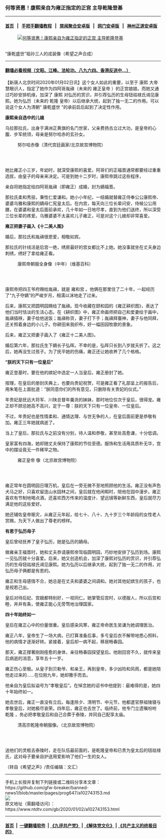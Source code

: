 ### 何等贤惠！康熙亲自为雍正指定的正宫 主导乾隆登基
------------------------

#### [首页](https://github.com/gfw-breaker/banned-news1/blob/master/README.md) &nbsp;&nbsp;|&nbsp;&nbsp; [手把手翻墙教程](https://github.com/gfw-breaker/guides/wiki) &nbsp;&nbsp;|&nbsp;&nbsp; [禁闻聚合安卓版](https://github.com/gfw-breaker/bn-android) &nbsp;&nbsp;|&nbsp;&nbsp; [网门安卓版](https://github.com/oGate2/oGate) &nbsp;&nbsp;|&nbsp;&nbsp; [神州正道安卓版](https://github.com/SzzdOgate/update) 



<div><div class="featured_image">
 <a href="https://i.ntdtv.com/assets/uploads/2020/01/2020-01-07_164552.jpg" target="_blank">
  <figure>
   <img alt="何等贤惠！康熙亲自为雍正指定的正宫 主导乾隆登基" src="https://i.ntdtv.com/assets/uploads/2020/01/2020-01-07_164552-800x450.jpg"/>
  </figure><br/>
 </a>
 <span class="caption">
  “康乾盛世”祖孙三人的戎装像（希望之声合成）
 </span>
</div>
</div><hr/>

#### [翻墙必看视频（文昭、江峰、法轮功、八九六四、香港反送中...）](http://167.172.214.107/home.html)

<div><div class="post_content" itemprop="articleBody">
 <p>
  【新唐人北京时间2020年01月02日讯】这个女人如此的重要，以至于
  <ok href="https://www.ntdtv.com/gb/康熙.htm">
   康熙
  </ok>
  大帝慧眼识人，指定了她作为四阿哥胤禛（未来的
  <ok href="https://www.ntdtv.com/gb/雍正皇帝.htm">
   雍正皇帝
  </ok>
  ）的正宫娘娘。而她又通过巧妙安排机缘，加深了
  <ok href="https://www.ntdtv.com/gb/康熙.htm">
   康熙
  </ok>
  对弘历的赏识，并引荐弘历的生母钮祜禄氏谒见康熙。她为弘历（未来的
  <ok href="https://www.ntdtv.com/gb/乾隆.htm">
   乾隆
  </ok>
  皇帝）以后继承大统，起到了独一无二的作用。可以说这个女人为清朝“
  <ok href="https://www.ntdtv.com/gb/康乾盛世.htm">
   康乾盛世
  </ok>
  ”的承前启后起到了决定性作用。
 </p>
 <p>
  <strong>
   康熙亲自选中的儿媳
  </strong>
 </p>
 <p>
  乌拉那拉氏，出身于满洲正黄旗的名门世家，父亲费扬古立过大功，是皇帝的心腹、步军统领，母亲是努尔哈赤的玄孙女。
 </p>
 <figure class="wp-caption alignnone" id="attachment_102747112" style="width: 500px">
  <img alt="" class="wp-image-102747112" src="https://i.ntdtv.com/assets/uploads/2020/01/1578158392396-600x1055.jpg">
   <br/><figcaption class="wp-caption-text">
    努尔哈赤像（清代宫廷画家/北京故宫博物院）
   </figcaption><br/>
  </img>
 </figure><br/>
 <p>
  她比雍正小三岁，年幼时，就深受康熙的喜爱。阿哥们的正福晋通常都要经过重重选拔，由皇子的母亲来决定。可是到她十二岁时，康熙帝跳过这些程序，
 </p>
 <p>
  亲自将她指定给四阿哥胤禛（即雍正）成婚，封为嫡福晋。
 </p>
 <p>
  那拉氏柔和秀丽，秉性仁爱谦和。她小小年纪，一结婚就替雍正侍奉公公康熙帝、婆婆乌雅和康熙的嫡母仁宪皇太后。在内宫，每天向三位长辈问安，侍候公公用膳，在婆婆和皇太后面前承欢，几十年如一日地尽孝，直到为他们送终，所以深受三位长辈的疼爱。乌雅婆婆不太喜欢儿子雍正，可是对这个儿媳却非常喜爱。
 </p>
 <p>
  <strong>
   雍正把妻子画入《十二美人图》
  </strong>
 </p>
 <p>
  婚后，那拉氏和胤禛很恩爱，相敬如宾。
 </p>
 <p>
  那拉氏的针线活是后宫一绝，绣房最好的宫女都比不上她。她没事就坐在丈夫身边刺绣，绣好了拿给雍正看。
 </p>
 <figure class="wp-caption alignnone" id="attachment_102747118" style="width: 500px">
  <img alt="" class="wp-image-102747118" src="https://i.ntdtv.com/assets/uploads/2020/01/middle-aged_kangxi.jpg">
   <br/><figcaption class="wp-caption-text">
    康熙帝朝服全身像（中年）（维基百科）
   </figcaption><br/>
  </img>
 </figure><br/>
 <p>
  康熙帝把四王爷府赐给胤禛，就是
  <ok href="https://www.ntdtv.com/gb/雍和宫.htm">
   雍和宫
  </ok>
  。他俩在那里住了二十年，一起经历了“九子夺嫡”的严峻岁月，相濡以沫地走了过来。
 </p>
 <p>
  后来，康熙又把圆明园赐给了胤禛。现今收藏在颐和园的《雍正耕织图》，表达了他们当时恬淡的生活心态。在《耕织图》中，雍正命画师把自己和爱妻绘于画中，胤禛插秧，妻子给他送饭；胤禛称货，妻子打下手；胤禛拜蚕神，妻子与他同拜，还关照着身边的小儿子。你耕田来我织布，好一幅田园牧歌的景象。
 </p>
 <p>
  后来，雍正又把妻子画入了《雍正十二美人图》。
 </p>
 <p>
  婚后第六年，那拉氏生下嫡长子弘晖。不幸的是，弘晖只长到八岁就夭折了。这之后，她再没生过孩子。为了抚平她的伤痛，雍正还让她收养了几个格格。
 </p>
 <p>
  <strong>
   “朕的天下只有一位皇后”
  </strong>
 </p>
 <p>
  雍正登基时，要在他的嫔妃中选定一人当皇后，雍正册封了她。
 </p>
 <p>
  按理，在皇后的册封庆典上，也要向贵妃祝贺，可是雍正看了礼部呈上的报告后，用朱笔在上面批道：“朕同意你们的所有意见，只删除有关贵妃的仪式。”
 </p>
 <p>
  年贵妃是抚远大将军、川陕总督年羹尧的妹妹，那时地位仅次于皇后，很得宠。雍正却不顾忌她高不高兴，定于一尊：朕的天下只有一位皇帝、一位皇后。
 </p>
 <p>
  不过，年贵妃也是性情柔和、通情达理、与世无争的人，在皇后面前更是恭敬有加。雍正三年她就病逝了。
 </p>
 <p>
  当上了皇后，那拉氏与之前没有分别，待人温和恭敬，甚至处高愈谦，十分低调。
 </p>
 <p>
  皇家富有四海，她却随丈夫保持了康熙的节俭至德。服饰和生活用具质朴无华，宫中的摆设竟无一件稀罕之物。
 </p>
 <figure class="wp-caption alignnone" id="attachment_102747119" style="width: 500px">
  <img alt="" class="wp-image-102747119" src="https://i.ntdtv.com/assets/uploads/2020/01/portrait_of_the_yongzheng_emperor_in_court_dress-600x1003.jpg"/>
  <br/><figcaption class="wp-caption-text">
   <ok href="https://www.ntdtv.com/gb/雍正皇帝.htm">
    雍正皇帝
   </ok>
   像（北京故宫博物院）
  </figcaption><br/>
 </figure><br/>
 <p>
  雍正常年在圆明园日理万机，皇后在一旁无微不至地照顾他的生活。雍正没有声色犬马之好，只喜欢留连山水园林之间，皇后就在他闲暇时，陪他在园中漫步。雍正喜欢有节制地喝点酒，还喜欢西方传来的温度计、望远镜等新鲜东西，皇后就尽力满足他的这些爱好。
 </p>
 <p>
  她还辅佐皇帝赈灾，从雍正元年起，给七十、八十、九十岁三个年龄段的女性老人赏赐，为天下人做出了尊老的榜样。
 </p>
 <p>
  <strong>
   有恩于弘历母子
  </strong>
 </p>
 <p>
  皇后曾经抚养了皇子弘历，她是弘历的嫡母。
 </p>
 <p>
  做雍亲王福晋时，她和丈夫恭请康熙帝驾临圆明园，巧妙地安排了弘历到场。康熙一见弘历就十分喜爱。后来，她又创造机会，加深了康熙对弘历的赏识，并引荐弘历的生母钮祜禄氏谒见康熙。她为弘历以后继承大统，起到了独一无二的作用，对弘历母子俩都是有恩的。
 </p>
 <p>
  雍正和生母感情不合，她总是在丈夫和婆婆之间调和。她对其他妃嫔生的孩子，也是视若己出。
 </p>
 <p>
  皇后对待后妃、宫娥都特别好，一视同仁。她掌管后宫时，以德服人，所以后宫和睦，井井有条，使雍正能心无旁骛地治理国家。
 </p>
 <p>
  <strong>
   四十年始终如一
  </strong>
 </p>
 <p>
  皇后在雍正心中的份量很重。皇后感染风寒，雍正帝命医生吴谦为她调理医治。
 </p>
 <p>
  雍正八年，皇帝生了一场大病，已打算准备后事，多亏皇后衣不解带地悉心照料，他的病情才逐渐好转。紧接着，皇后却一病不起，移居畅春园。
 </p>
 <p>
  那天，雍正撑著刚刚痊愈的身体，亲往畅春园探望皇后。他刚回宫不久，就传来皇后病逝的消息，享年五十一岁。
 </p>
 <p>
  雍正伤心至极。从皇子到贝勒爷、和亲王，再到皇帝，多少凶险和风雨，都是她陪他走过来的……在位刚九年，她却撒手而去。
 </p>
 <p>
  他亲自为皇后拟谥号为“孝敬皇后”。在悼念她的诏书中他提到：最难得的是，她四十年始终如一。
 </p>
 <p>
  她去世后，雍正一直没有立后。每逢除夕、清明节、中元节，他都遣官祭祖陵寝与孝敬皇后，对她极尽哀荣。四年后，雍正也去世了。临终前，他专门立遗嘱吩咐
  <ok href="https://www.ntdtv.com/gb/乾隆.htm">
   乾隆
  </ok>
  ，务必把孝敬皇后和自己合葬于泰陵，并同自己配享太庙。
 </p>
 <figure class="wp-caption alignnone" id="attachment_102747121" style="width: 500px">
  <img alt="" class="wp-image-102747121" src="https://i.ntdtv.com/assets/uploads/2020/01/1578158997858-600x805.jpg"/>
  <br/><figcaption class="wp-caption-text">
   清高宗乾隆帝朝服像。（北京故宫博物院）
  </figcaption><br/>
 </figure><br/>
 <p>
  送他们的灵柩去泰陵时，走在队伍最前面的，是乾隆皇帝和已贵为皇太后的钮祜禄氏，这对母子要亲自护送用爱影响了他们一生的女人。
 </p>
 <p>
  （转自《希望之声》/责任编辑：文汇）
 </p>
 <div class="single_ad">
 </div>
</div>
</div>
<hr/>
手机上长按并复制下列链接或二维码分享本文章：<br/>
https://github.com/gfw-breaker/banned-news1/blob/master/pages/prog647/a102743153.md <br/>
<a href='https://github.com/gfw-breaker/banned-news1/blob/master/pages/prog647/a102743153.md'><img src='https://github.com/gfw-breaker/banned-news1/blob/master/pages/prog647/a102743153.md.png'/></a> <br/>
原文地址（需翻墙访问）：https://www.ntdtv.com/gb/2020/01/02/a102743153.html


------------------------
#### [首页](https://github.com/gfw-breaker/banned-news1/blob/master/README.md) &nbsp;|&nbsp; [一键翻墙软件](https://github.com/gfw-breaker/nogfw/blob/master/README.md) &nbsp;| [《九评共产党》](https://github.com/gfw-breaker/9ping.md/blob/master/README.md#九评之一评共产党是什么) | [《解体党文化》](https://github.com/gfw-breaker/jtdwh.md/blob/master/README.md) | [《共产主义的终极目的》](https://github.com/gfw-breaker/gczydzjmd.md/blob/master/README.md)


<img src='http://gfw-breaker.win/banned-news/pages/prog647/a102743153.md' width='0px' height='0px'/>